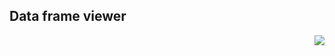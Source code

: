 ## Data frame viewer

<a href='https://connect.posit.cloud/publish?framework=shiny&sourceRepositoryURL=https%3A%2F%2Fgithub.com%2Fposit-dev%2Fpy-shiny&sourceRef=main&sourceRefType=branch&primaryFile=examples%2Fdataframe%2Fapp.py&pythonVersion=3.11'><img src='https://cdn.connect.posit.cloud/assets/deploy-to-connect-blue.svg' align="right" /></a>
